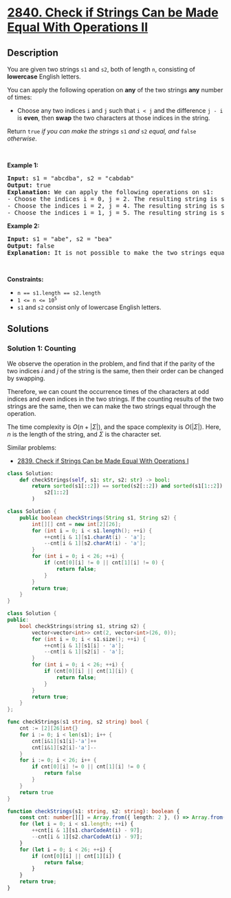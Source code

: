 # [2840. Check if Strings Can be Made Equal With Operations II](https://leetcode.com/problems/check-if-strings-can-be-made-equal-with-operations-ii)


## Description

<p>You are given two strings <code>s1</code> and <code>s2</code>, both of length <code>n</code>, consisting of <strong>lowercase</strong> English letters.</p>

<p>You can apply the following operation on <strong>any</strong> of the two strings <strong>any</strong> number of times:</p>

<ul>
	<li>Choose any two indices <code>i</code> and <code>j</code> such that <code>i &lt; j</code> and the difference <code>j - i</code> is <strong>even</strong>, then <strong>swap</strong> the two characters at those indices in the string.</li>
</ul>

<p>Return <code>true</code><em> if you can make the strings </em><code>s1</code><em> and </em><code>s2</code><em> equal, and&nbsp;</em><code>false</code><em> otherwise</em>.</p>

<p>&nbsp;</p>
<p><strong class="example">Example 1:</strong></p>

<pre>
<strong>Input:</strong> s1 = &quot;abcdba&quot;, s2 = &quot;cabdab&quot;
<strong>Output:</strong> true
<strong>Explanation:</strong> We can apply the following operations on s1:
- Choose the indices i = 0, j = 2. The resulting string is s1 = &quot;cbadba&quot;.
- Choose the indices i = 2, j = 4. The resulting string is s1 = &quot;cbbdaa&quot;.
- Choose the indices i = 1, j = 5. The resulting string is s1 = &quot;cabdab&quot; = s2.
</pre>

<p><strong class="example">Example 2:</strong></p>

<pre>
<strong>Input:</strong> s1 = &quot;abe&quot;, s2 = &quot;bea&quot;
<strong>Output:</strong> false
<strong>Explanation:</strong> It is not possible to make the two strings equal.
</pre>

<p>&nbsp;</p>
<p><strong>Constraints:</strong></p>

<ul>
	<li><code>n == s1.length == s2.length</code></li>
	<li><code>1 &lt;= n &lt;= 10<sup>5</sup></code></li>
	<li><code>s1</code> and <code>s2</code> consist only of lowercase English letters.</li>
</ul>

## Solutions

### Solution 1: Counting

We observe the operation in the problem, and find that if the parity of the two indices $i$ and $j$ of the string is the same, then their order can be changed by swapping.

Therefore, we can count the occurrence times of the characters at odd indices and even indices in the two strings. If the counting results of the two strings are the same, then we can make the two strings equal through the operation.

The time complexity is $O(n + |\Sigma|)$, and the space complexity is $O(|\Sigma|)$. Here, $n$ is the length of the string, and $\Sigma$ is the character set.

Similar problems:

-   [2839. Check if Strings Can be Made Equal With Operations I](https://github.com/doocs/leetcode/blob/main/solution/2800-2899/2839.Check%20if%20Strings%20Can%20be%20Made%20Equal%20With%20Operations%20I/README_EN.md)

<!-- tabs:start -->

```python
class Solution:
    def checkStrings(self, s1: str, s2: str) -> bool:
        return sorted(s1[::2]) == sorted(s2[::2]) and sorted(s1[1::2]) == sorted(
            s2[1::2]
        )
```

```java
class Solution {
    public boolean checkStrings(String s1, String s2) {
        int[][] cnt = new int[2][26];
        for (int i = 0; i < s1.length(); ++i) {
            ++cnt[i & 1][s1.charAt(i) - 'a'];
            --cnt[i & 1][s2.charAt(i) - 'a'];
        }
        for (int i = 0; i < 26; ++i) {
            if (cnt[0][i] != 0 || cnt[1][i] != 0) {
                return false;
            }
        }
        return true;
    }
}
```

```cpp
class Solution {
public:
    bool checkStrings(string s1, string s2) {
        vector<vector<int>> cnt(2, vector<int>(26, 0));
        for (int i = 0; i < s1.size(); ++i) {
            ++cnt[i & 1][s1[i] - 'a'];
            --cnt[i & 1][s2[i] - 'a'];
        }
        for (int i = 0; i < 26; ++i) {
            if (cnt[0][i] || cnt[1][i]) {
                return false;
            }
        }
        return true;
    }
};
```

```go
func checkStrings(s1 string, s2 string) bool {
	cnt := [2][26]int{}
	for i := 0; i < len(s1); i++ {
		cnt[i&1][s1[i]-'a']++
		cnt[i&1][s2[i]-'a']--
	}
	for i := 0; i < 26; i++ {
		if cnt[0][i] != 0 || cnt[1][i] != 0 {
			return false
		}
	}
	return true
}
```

```ts
function checkStrings(s1: string, s2: string): boolean {
    const cnt: number[][] = Array.from({ length: 2 }, () => Array.from({ length: 26 }, () => 0));
    for (let i = 0; i < s1.length; ++i) {
        ++cnt[i & 1][s1.charCodeAt(i) - 97];
        --cnt[i & 1][s2.charCodeAt(i) - 97];
    }
    for (let i = 0; i < 26; ++i) {
        if (cnt[0][i] || cnt[1][i]) {
            return false;
        }
    }
    return true;
}
```

<!-- tabs:end -->

<!-- end -->
